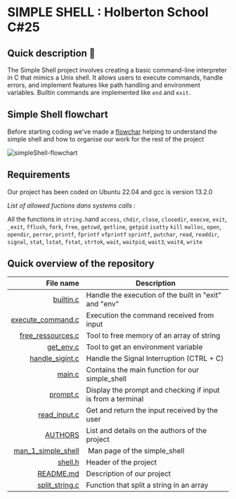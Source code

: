 # SIMPLE SHELL : Holberton School C#25

## Quick description :blue_book:

The Simple Shell project involves creating a basic command-line interpreter in C that mimics a Unix shell. It allows users to execute commands, handle errors, and implement features like path handling and environment variables. Builtin commands are implemented like `end` and `exit`.

## Simple Shell flowchart

Before starting coding we've made a [flowchar](https://i.goopics.net/946u64.png) helping to understand the simple shell and how to organise our work for the rest of the project

![simpleShell-flowchart](https://i.goopics.net/946u64.png)

## Requirements

Our project has been coded on Ubuntu 22.04 and gcc is version 13.2.0

*List of allowed fuctions dans systems calls :*

All the functions in `string.h`and `access`, `chdir`, `close`, `closedir`, `execve`, `exit`, `_exit`, `fflush`, `fork`, `free`, `getcwd`, `getline`, `getpid` `isatty` `kill` `malloc`, `open`, `opendir`, `perror`, `printf`, `fprintf` `vfprintf` `sprintf`, `putchar`, `read`, `readdir`, `signal`, `stat`, `lstat`, `fstat`, `strtok`, `wait`, `waitpid`, `wait3`, `wait4`, `write`

## Quick overview of the repository

| File name          | Description                                                                  |
| -----------------: |  ---------------------------------------------------------------------------- |
| [builtin.c](https://github.com/vlldnt/holbertonschool-simple_shell/blob/main/builtin.c) | Handle the execution of the built in "exit" and "env" |
| [execute_command.c](https://github.com/vlldnt/holbertonschool-simple_shell/blob/main/execute_command.c) | Execution the command received from input|
| [free_ressources.c](https://github.com/vlldnt/holbertonschool-simple_shell/blob/main/free_ressources.c) | Tool to free memory of an array of string |
| [get_env.c](https://github.com/vlldnt/holbertonschool-simple_shell/blob/main/get_env.c) | Tool to get an environment variable |
| [handle_sigint.c](https://github.com/vlldnt/holbertonschool-simple_shell/blob/main/handle_sigint.c) | Handle the Signal Interruption (CTRL + C)  |
| [main.c](https://github.com/vlldnt/holbertonschool-simple_shell/blob/main/main.c)  | Contains the main function for our simple_shell  |
| [prompt.c](https://github.com/vlldnt/holbertonschool-simple_shell/blob/main/prompt.c)       |  Display the prompt and checking if input is from a terminal   |
| [read_input.c](https://github.com/vlldnt/holbertonschool-simple_shell/blob/main/read_input.c)     | Get and return the input received by the user   |
| [AUTHORS](https://github.com/vlldnt/holbertonschool-simple_shell/blob/main/AUTHORS) | List and details on the authors of  the project |
| [man_1_simple_shell](https://github.com/vlldnt/holbertonschool-simple_shell/blob/main/man_1_simple_shell) | Man page of the simple_shell   |
| [shell.h](https://github.com/vlldnt/holbertonschool-simple_shell/blob/main/shell.h) | Header of the project  |
| [README.md](https://github.com/vlldnt/holbertonschool-simple_shell/blob/main/README.md) | Description of our project |
| [split_string.c](https://github.com/vlldnt/holbertonschool-simple_shell/blob/main/split_string.c) | Function that split a string in an array |

